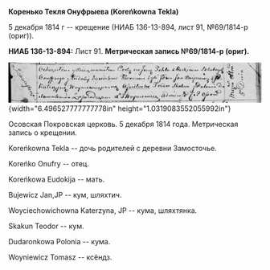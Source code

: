 **Коренько Текля Онуфрыева (Koreńkowna Tekla)**

5 декабря 1814 г -- крещение (НИАБ 136-13-894, лист 91, №69/1814-р
(ориг)).

**НИАБ 136-13-894:** Лист 91. **Метрическая запись №69/1814-р (ориг).**

![](./media/a9b7fc22ef7b23b6896d5cd48fcd80f8e4176e88.png){width="6.496527777777778in"
height="1.0319083552055992in"}

Осовская Покровская церковь. 5 декабря 1814 года. Метрическая запись о
крещении.

Koreńkowna Tekla -- дочь родителей с деревни Замосточье.

Koreńko Onufry -- отец.

Koreńkowa Eudokija -- мать.

Bujewicz Jan,JP -- кум, шляхтич.

Woyciechowichowna Katerzyna, JP -- кума, шляхтянка.

Skakun Teodor -- кум.

Dudaronkowa Polonia -- кума.

Woyniewicz Tomasz -- ксёндз.
